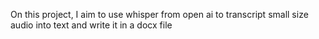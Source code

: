 On this project, I aim to use whisper from open ai to transcript small size audio into text and write it in a docx file

